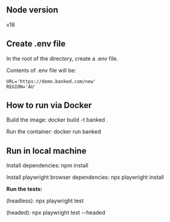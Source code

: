 ## Node version
v18

## Create .env file
In the root of the directory, create a .env file.

Contents of .env file will be:

```
URL='https://demo.banked.com/new'
REGION='AU'
```

## How to run via Docker
Build the image: docker build -t banked .

Run the container: docker run banked

## Run in local machine
Install dependencies: npm install

Install playwright browser dependencies: npx playwright install

**Run the tests:**

(headless): npx playwright test

(headed): npx playwright test --headed